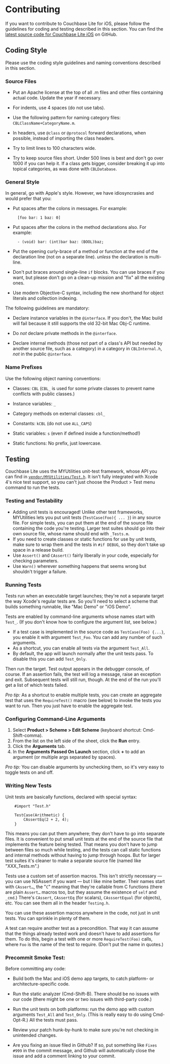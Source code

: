 # Contributing

If you want to contribute to Couchbase Lite for iOS, please follow the guidelines for coding and testing described in this section. You can find the [latest source code for Couchbase Lite iOS](https://github.com/couchbase/couchbase-lite-ios) on GitHub.
 
## Coding Style

Please use the coding style guidelines and naming conventions described in this section.

### Source Files

* Put an Apache license at the top of all .m files and other files containing actual code. Update the year if necessary.  

* For indents, use 4 spaces (do not use tabs).

* Use the following pattern for naming category files: `CBLClassName+CategoryName.m`.

* In headers, use `@class` or `@protocol` forward declarations, when possible, instead of importing the class headers.

* Try to limit lines to 100 characters wide.

* Try to keep source files short. Under 500 lines is best and don't go over 1000 if you can help it. If a class gets bigger, consider breaking it up into topical categories, as was done with `CBLDatabase`.

### General Style

In general, go with Apple's style. However, we have idiosyncrasies and would prefer that you:

* Put spaces after the colons in messages. For example:  

        [foo bar: 1 baz: 0]
        
* Put spaces after the colons in the method declarations also. For example:

		- (void) bar: (int)bar baz: (BOOL)baz;

* Put the opening curly-brace of a method or function at the end of the declaration line (not on a separate line). _unless_ the declaration is multi-line.

* Don't put braces around single-line `if` blocks. You can use braces if you want, but please don't go on a clean-up mission and "fix" all the existing ones.

* Use modern Objective-C syntax, including the new shorthand for object literals and collection indexing.

The following guidelines are mandatory:

* Declare instance variables in the `@interface`. If you don't, the Mac build will fail because it still supports the old 32-bit Mac Obj-C runtime.

* Do *not* declare private methods in the `@interface`.

* Declare internal methods (those not part of a class's API but needed by another source file, such as a category) in a category in `CBLInternal.h`, _not_ in the public `@interface`.

### Name Prefixes

Use the following object naming conventions:

* Classes: `CBL` (`CBL_` is used for some private classes to prevent name conflicts with public classes.)

* Instance variables: `_`

* Category methods on external classes: `cbl_`

* Constants: `kCBL` (do not use `ALL_CAPS`)

* Static variables: `s` (even if defined inside a function/method!)

* Static functions: No prefix, just lowercase.


## Testing

Couchbase Lite uses the MYUtilities unit-test framework, whose API you can find in [`vendor/MYUtilities/Test.h`](https://github.com/snej/MYUtilities/blob/master/Test.h). It isn't fully integrated with Xcode 4's nice test support, so you can't just choose the Product > Test menu command to run the tests.

### Testing and Testability

* Adding unit tests is encouraged! Unlike other test frameworks, MYUtilities lets you put unit tests (`TestCase(Foo){ ... }`) in any source file. For simple tests, you can put them at the end of the source file containing the code you're testing. Larger test suites should go into their own source file, whose name should end with `_Tests.m`.
* If you need to create classes or static functions for use by unit tests, make sure to wrap them and the tests in `#if DEBUG`, so they don't take up space in a release build.
* Use `Assert()` and `CAssert()` fairly liberally in your code, especially for checking parameters.
* Use `Warn()` wherever something happens that seems wrong but shouldn't trigger a failure.


### Running Tests

Tests run when an executable target launches; they're not a separate target the way Xcode's regular tests are. So you'll need to select a scheme that builds something runnable, like "Mac Demo" or "iOS Demo".

Tests are enabled by command-line arguments whose names start with `Test_`. (If you don't know how to configure the argument list, see below.)

 * If a test case is implemented in the source code as `TestCase(Foo) {...}`, you enable it with argument `Test_Foo`. You can add any number of such arguments.
 * As a shortcut, you can enable all tests via the argument `Test_All`.
 * By default, the app will launch normally after the unit tests pass. To disable this you can add `Test_Only`.

Then run the target. Test output appears in the debugger console, of course. If an assertion fails, the test will log a message, raise an exception and exit. Subsequent tests will still run, though. At the end of the run you'll get a list of which tests failed.

*Pro tip:* As a shortcut to enable multiple tests, you can create an aggregate test that uses the `RequireTest()` macro (see below) to invoke the tests you want to run. Then you just have to enable the aggregate test.

### Configuring Command-Line Arguments

 1. Select **Product > Scheme > Edit Scheme** (keyboard shortcut: Cmd-Shift-comma).
 3. From the list on the left side of the sheet, click the **Run** entry. 
 4. Click the **Arguments** tab.
 5. In the **Arguments Passed On Launch** section, click **+** to add an argument (or multiple args separated by spaces).

*Pro tip:* You can disable arguments by unchecking them, so it's very easy to toggle tests on and off.

### Writing New Tests

Unit tests are basically functions, declared with special syntax:

```
    #import "Test.h"
    
    TestCase(Arithmetic) {
        CAssertEq(2 + 2, 4);
    }
````

This means you can put them anywhere; they don't have to go into separate files. It is convenient to put small unit tests at the end of the source file that implements the feature being tested. That means you don't have to jump between files so much while testing, and the tests can call static functions and internal methods without having to jump through hoops. But for larger test suites it's cleaner to make a separate source file (named like "XXX_Tests.m".)

Tests use a custom set of assertion macros. This isn't strictly necessary &mdash; you can use NSAssert if you want &mdash; but I like mine better. Their names start with `CAssert…`, the "`C`" meaning that they're callable from C functions (there are plain `Assert…` macros too, but they assume the existence of `self` and `_cmd`.) There's `CAssert`, `CAssertEq` (for scalars), `CAsssertEqual` (for objects), etc. You can see them all in the header `Testing.h`.

You can use these assertion macros anywhere in the code, not just in unit tests. You can sprinkle in plenty of them.

A test can require another test as a precondition. That way it can assume that the things already tested work and doesn't have to add assertions for them. To do this, begin a test with one or more `RequireTest(Foo)` calls, where `Foo` is the name of the test to require. (Don't put the name in quotes.)

### Precommit Smoke Test:

Before committing any code:

* Build both the Mac and iOS demo app targets, to catch platform- or architecture-specific code.

* Run the static analyzer (Cmd-Shift-B). There should be no issues with our code (there might be one or two issues with third-party code.)

* Run the unit tests on both platforms: run the demo app with custom arguments `Test_All` and `Test_Only`. (This is really easy to do using Cmd-Opt-R.) All the tests must pass.

* Review your patch hunk-by-hunk to make sure you're not checking in unintended changes.

* Are you fixing an issue filed in Github? If so, put something like `Fixes #999` in the commit message, and Github will automatically close the issue and add a comment linking to your commit.

